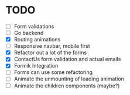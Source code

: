 # TODO

-   [ ] Form validations
-   [ ] Go backend
-   [x] Routing animations
-   [ ] Responsive navbar, mobile first
-   [x] Refactor out a lot of the forms
-   [x] ContactUs form validation and actual emails
-   [x] Formik Integration
-   [ ] Forms can use some refactoring
-   [ ] Animate the unmounting of loading animation
-   [ ] Animate the children components (maybe?)
